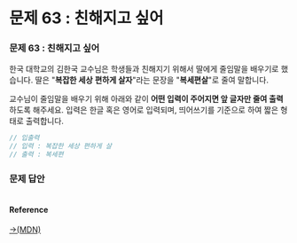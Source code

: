 # 문제 63 : 친해지고 싶어

### 문제 63 : 친해지고 싶어

한국 대학교의 김한국 교수님은 학생들과 친해지기 위해서 딸에게 줄임말을 배우기로 했습니다. 딸은 "**복잡한 세상** **편하게 살자**"라는 문장을 "**복세편살**"로 줄여 말합니다.  

교수님이 줄임말을 배우기 위해 아래와 같이 **어떤 입력이 주어지면 앞 글자만 줄여  출력**하도록 해주세요.                     입력은 한글 혹은 영어로 입력되며, 띄어쓰기를 기준으로 하여 짧은 형태로 출력합니다.

```javascript
// 입출력
// 입력 : 복잡한 세상 편하게 살
// 출력 : 복세편
```

### 문제 답안



```javascript

```

#### Reference

[→\(MDN\)](https://developer.mozilla.org/ko/docs/Web/JavaScript/Reference/Global_Objects/Date/Date)

